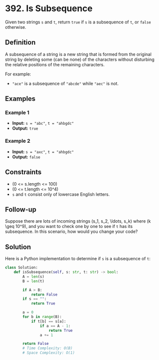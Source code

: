 # 392. Is Subsequence

Given two strings `s` and `t`, return `true` if `s` is a subsequence of `t`, or `false` otherwise.

## Definition

A subsequence of a string is a new string that is formed from the original string by deleting some (can be none) of the characters without disturbing the relative positions of the remaining characters. 

For example:
- `"ace"` is a subsequence of `"abcde"` while `"aec"` is not.

## Examples

### Example 1
- **Input:** `s = "abc"`, `t = "ahbgdc"`
- **Output:** `true`

### Example 2
- **Input:** `s = "axc"`, `t = "ahbgdc"`
- **Output:** `false`

## Constraints
- (0 <= s.length <= 100)
- (0 <= t.length <= 10^4)
- `s` and `t` consist only of lowercase English letters.

## Follow-up
Suppose there are lots of incoming strings \(s_1, s_2, \ldots, s_k\) where \(k \geq 10^9\), and you want to check one by one to see if `t` has its subsequence. In this scenario, how would you change your code?

## Solution

Here is a Python implementation to determine if `s` is a subsequence of `t`:

```python
class Solution:
    def isSubsequence(self, s: str, t: str) -> bool:
        A = len(s)
        B = len(t)

        if A > B: 
            return False
        if s == "":
            return True

        a = 0
        for b in range(B):
            if t[b] == s[a]:
                if a == A - 1:
                    return True
                a += 1

        return False
        # Time Complexity: O(B)
        # Space Complexity: O(1)